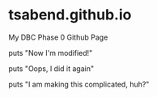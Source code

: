 tsabend.github.io
=================

My DBC Phase 0 Github Page

puts "Now I'm modified!"

puts "Oops, I did it again"

puts "I am making this complicated, huh?"